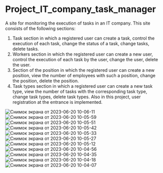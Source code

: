# Project_IT_company_task_manager

A site for monitoring the execution of tasks in an IT company.
This site consists of the following sections:
1. Task section in which a registered user can create a task, control the execution of each task, change the status of a task, change tasks, delete tasks.
2. Workers section in which the registered user can create a new user, control the execution of each task by the user, change the user, delete the user.
3. Section of the position in which the registered user can create a new position, view the number of employees with such a position, change the position, delete the position.
4. Task types section in which a registered user can create a new task type, view the number of tasks with the corresponding task type, change task types, delete task types.
Also in this project, user registration at the entrance is implemented.

![Снимок экрана от 2023-06-20 10-06-11](https://github.com/kostya-kononenko/Project_IT_company_task_manager/assets/107486491/fd492f4b-0acf-49c2-b007-16984972e8f9)
![Снимок экрана от 2023-06-20 10-05-59](https://github.com/kostya-kononenko/Project_IT_company_task_manager/assets/107486491/aeb09cc2-525b-474d-94a1-d3b69c75af3c)
![Снимок экрана от 2023-06-20 10-05-51](https://github.com/kostya-kononenko/Project_IT_company_task_manager/assets/107486491/4ba1fe2b-26fb-435b-aefb-112e8a6e8129)
![Снимок экрана от 2023-06-20 10-05-42](https://github.com/kostya-kononenko/Project_IT_company_task_manager/assets/107486491/d66161bc-2144-474e-be3c-8190366343bc)
![Снимок экрана от 2023-06-20 10-05-33](https://github.com/kostya-kononenko/Project_IT_company_task_manager/assets/107486491/a62e25dc-f196-4c2e-a86c-3f2e527e7795)
![Снимок экрана от 2023-06-20 10-05-27](https://github.com/kostya-kononenko/Project_IT_company_task_manager/assets/107486491/4fc5fdd8-5012-49a8-bf98-9f1f1371badf)
![Снимок экрана от 2023-06-20 10-05-12](https://github.com/kostya-kononenko/Project_IT_company_task_manager/assets/107486491/7803dd79-b848-4ea1-9b8c-2a86519bb270)
![Снимок экрана от 2023-06-20 10-04-56](https://github.com/kostya-kononenko/Project_IT_company_task_manager/assets/107486491/db809869-1b51-4460-a04c-f285289c059d)
![Снимок экрана от 2023-06-20 10-04-35](https://github.com/kostya-kononenko/Project_IT_company_task_manager/assets/107486491/c851d3ed-ca8f-40bc-b9e3-b479c45795a8)
![Снимок экрана от 2023-06-20 10-04-18](https://github.com/kostya-kononenko/Project_IT_company_task_manager/assets/107486491/4fcd8e91-001d-49cd-b96b-eef063c24877)
![Снимок экрана от 2023-06-20 10-04-07](https://github.com/kostya-kononenko/Project_IT_company_task_manager/assets/107486491/7f511714-2209-402f-acec-8e0ae6ad3164)
